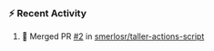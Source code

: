 ### :zap: Recent Activity

<!--START_SECTION:activity-->
1. 🎉 Merged PR [#2](https://github.com/smerlosr/taller-actions-script/pull/2) in [smerlosr/taller-actions-script](https://github.com/smerlosr/taller-actions-script)
<!--END_SECTION:activity-->
